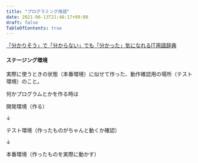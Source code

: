 ```yaml
---
title: "プログラミング用語"
date: 2021-06-13T21:48:17+09:00
draft: false
TableOfContents: true
---
```

[「分かりそう」で「分からない」でも「分かった」気になれるIT用語辞典](https://wa3.i-3-i.info/index.html)
#### ステージング環境
実際に使うときの状態（本番環境）に似せて作った、動作確認用の場所（テスト環境）のこと。

何かプログラムとかを作る時は

開発環境（作る）

↓

テスト環境（作ったものがちゃんと動くか確認）

↓

本番環境（作ったものを実際に動かす）

